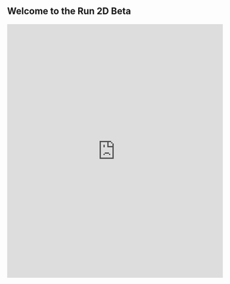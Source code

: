 ## Welcome to the Run 2D Beta

<div style="position:relative;height:0;padding-bottom:117.6%;overflow:hidden;"><iframe style="position:absolute;top:0;left:0;width:100%;height:100%;" src="https://arcade.makecode.com/---run?id=_gDp9DYYtdDpx" allowfullscreen="allowfullscreen" sandbox="allow-popups allow-forms allow-scripts allow-same-origin" frameborder="0"></iframe></div>
